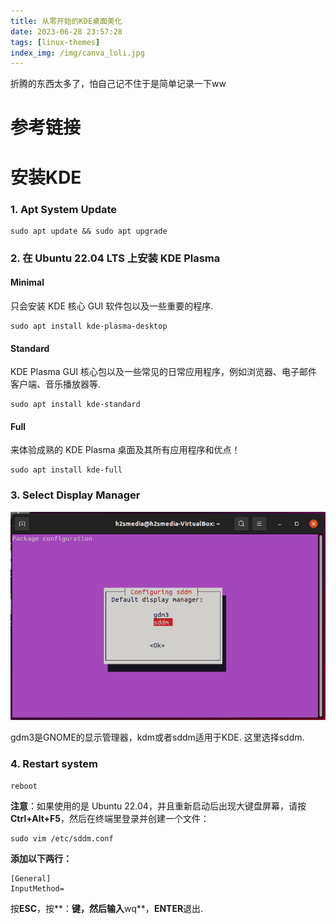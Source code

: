 ```yaml
---
title: 从零开始的KDE桌面美化
date: 2023-06-28 23:57:28
tags: [linux-themes]
index_img: /img/canva_loli.jpg
---
```


折腾的东西太多了，怕自己记不住于是简单记录一下ww

# 参考链接

[KDE官方文档]: https://kde.org/zh-cn/
[KDE安装教程]: https://linux.how2shout.com/how-to-install-kde-plasma-on-ubuntu-22-04-jammy-jellyfish/
[KDE桌面美化指南 Part1]: https://acherstyx.github.io/2020/06/30/KDE%E6%A1%8C%E9%9D%A2%E7%BE%8E%E5%8C%96%E6%8C%87%E5%8D%97/
[KDE桌面美化指南 Part2]: https://acherstyx.github.io/2021/02/20/KDE%E6%A1%8C%E9%9D%A2%E7%BE%8E%E5%8C%96%E6%8C%87%E5%8D%97-2/
[KUbuntu20.04 美化]: https://iitii.github.io/2020/08/19/1/
[KDE美化-THGLG]: https://libhitchhiker.eu.org/solution/eyecandy/eyecandy-kde/#%E6%95%88%E6%9E%9C%E9%A2%84%E8%A7%88



# 安装KDE

### 1. Apt System Update

```
sudo apt update && sudo apt upgrade
```

### 2. 在 Ubuntu 22.04 LTS 上安装 KDE Plasma

#### Minimal

只会安装 KDE 核心 GUI 软件包以及一些重要的程序.

```
sudo apt install kde-plasma-desktop
```

#### Standard

KDE Plasma GUI 核心包以及一些常见的日常应用程序，例如浏览器、电子邮件客户端、音乐播放器等.

```
sudo apt install kde-standard
```

#### Full

来体验成熟的 KDE Plasma 桌面及其所有应用程序和优点！

```
sudo apt install kde-full
```

### 3. Select Display Manager

![Select-SSDM-display-manager](从零开始的KDE桌面美化/Select-SSDM-display-manager.png)

gdm3是GNOME的显示管理器，kdm或者sddm适用于KDE. 这里选择sddm.

### 4. Restart system

```
reboot
```

**注意**：如果使用的是 Ubuntu 22.04，并且重新启动后出现大键盘屏幕，请按**Ctrl+Alt+F5**，然后在终端里登录并创建一个文件：

```
sudo vim /etc/sddm.conf
```

**添加以下两行：**

```
[General]
InputMethod=
```

按**ESC**，按**：**键，然后输入**wq**，**ENTER**退出.

